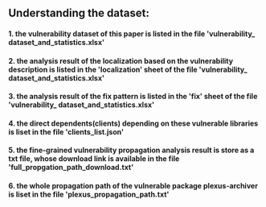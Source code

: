 ## Understanding the dataset:

#### 1. the vulnerability dataset of this paper is listed in the file 'vulnerability_ dataset_and_statistics.xlsx'

#### 2. the analysis result of the localization based on the vulnerability description is listed in the 'localization' sheet of the file 'vulnerability_ dataset_and_statistics.xlsx'

#### 3. the analysis result of the fix pattern is listed in the 'fix' sheet of the file 'vulnerability_ dataset_and_statistics.xlsx'

#### 4. the direct dependents(clients) depending on these vulnerable libraries is liset in the file 'clients_list.json'

#### 5. the fine-grained vulnerability propagation analysis result is store as a txt file, whose download link is available in the file 'full_propgation_path_download.txt'

#### 6. the whole propagation path of the vulnerable package plexus-archiver is liset in the file 'plexus_propagation_path.txt'
